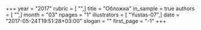 +++
year = "2017"
rubric = [ "",]
title = "Обложка"
in_sample = true
authors = [ "",]
month = "03"
npages = "1"
illustrators = [ "Yustas-07",]
date = "2017-05-24T19:51:28+03:00"
slogan = ""
first_page = "-1"
+++
